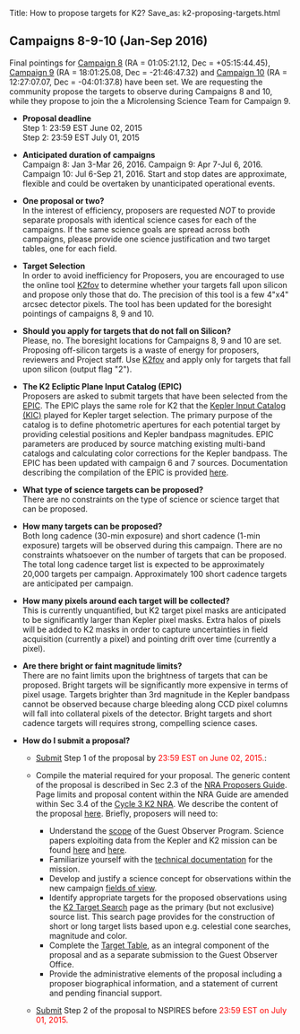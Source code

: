 Title: How to propose targets for K2?
Save_as: k2-proposing-targets.html

## Campaigns 8-9-10 (Jan-Sep 2016)
      
Final pointings for <a href="fields.shtml#8">Campaign 8</a> (RA = 01:05:21.12, Dec = +05:15:44.45), <a href="fields.shtml#9">Campaign 9</a> (RA = 18:01:25.08, Dec = -21:46:47.32) and <a href="fields.shtml#10">Campaign 10</a> (RA = 12:27:07.07, Dec = -04:01:37.8) have been set. We are requesting the community propose the targets to observe during Campaigns 8 and 10, while they propose to join the a Microlensing Science Team for Campaign 9.

* **Proposal deadline**<br/>
  Step 1: 23:59 EST June 02, 2015<br/>
  Step 2: 23:59 EST July 01, 2015<br/>
  
* **Anticipated duration of campaigns**<br/>
  Campaign 8: Jan 3-Mar 26, 2016. Campaign 9: Apr 7-Jul 6, 2016. Campaign 10: Jul 6-Sep 21, 2016. Start and stop dates are approximate, flexible and could be overtaken by unanticipated operational events.<br/>
  
* **One proposal or two?**<br/>
  In the interest of efficiency, proposers are requested *NOT* to provide separate proposals with identical science cases for each of the campaigns. If the same science goals are spread across both campaigns, please provide one science justification and two target tables, one for each field.<br/>
  
* **Target Selection**<br/>
  In order to avoid inefficiency for Proposers, you are encouraged to use the online tool <a href="ToolsK2FOV.shtml">K2fov</a> to determine whether your targets fall upon silicon and propose only those that do. The precision of this tool is a few 4"x4" arcsec detector pixels. The tool has been updated for the boresight pointings of campaigns 8, 9 and 10.<br/>

* **Should you apply for targets that do not fall on Silicon?**<br/>
  Please, no. The boresight locations for Campaigns 8, 9 and 10 are set. Proposing off-silicon targets is a waste of energy for proposers, reviewers and Project staff. Use <a href="ToolsK2FOV.shtml">K2fov</a> and apply only for targets that fall upon silicon (output flag "2").<br/>

* **The K2 Ecliptic Plane Input Catalog (EPIC)**<br/>
  Proposers are asked to submit targets that have been selected from the <a href="http://archive.stsci.edu/k2/epic/search.php">EPIC</a>. The EPIC plays the same role for K2 that the <a href="http://adsabs.harvard.edu/abs/2011AJ....142..112B">Kepler Input Catalog (KIC)</a> played for Kepler target selection. The primary purpose of the catalog is to define photometric apertures for each potential target by providing celestial positions and Kepler bandpass magnitudes. EPIC parameters are produced by source matching existing multi-band catalogs and calculating color corrections for the Kepler bandpass. The EPIC has been updated with campaign 6 and 7 sources. Documentation describing the compilation of the EPIC is provided <a href="http://archive.stsci.edu/k2/documents.html">here</a>.<br/>

* **What type of science targets can be proposed?**<br/>
  There are no constraints on the type of science or science target that can be proposed.<br/>

* **How many targets can be proposed?**<br/>
  Both long cadence (30-min exposure) and short cadence (1-min exposure) targets will be observed during this campaign. There are no constraints whatsoever on the number of targets that can be proposed. The total long cadence target list is expected to be approximately 20,000 targets per campaign. Approximately 100 short cadence targets are anticipated per campaign.<br/>

* **How many pixels around each target will be collected?**<br/>
  This is currently unquantified, but K2 target pixel masks are anticipated to be significantly larger than Kepler pixel masks. Extra halos of pixels will be added to K2 masks in order to capture uncertainties in field acquisition (currently a pixel) and pointing drift over time (currently a pixel).<br/>

* **Are there bright or faint magnitude limits?**<br/>
  There are no faint limits upon the brightness of targets that can be proposed. Bright targets will be significantly more expensive in terms of pixel usage. Targets brighter than 3rd magnitude in the Kepler bandpass cannot be observed because charge bleeding along CCD pixel columns will fall into collateral pixels of the detector. Bright targets and short cadence targets will requires strong, compelling science cases.<br/>


* **How do I submit a proposal?**<br/>
    * <a href="ProposalPreparationSubmit.shtml">Submit</a> Step 1 of the proposal by <font color=red>23:59 EST on June 02, 2015.</font>:
    * Compile the material required for your proposal. The generic content of the proposal is described in Sec 2.3 of the
    <a href="http://www.hq.nasa.gov/office/procurement/nraguidebook/">NRA Proposers Guide</a>. Page
    limits and proposal content within the NRA Guide are amended within Sec 3.4 of the
    <a href="http://nspires.nasaprs.com/external/solicitations/summary.do?method=init&solId=%7B980F0800-B319-53B1-A46D-EBF2E0BBE599%7D&path=open"> Cycle 3 K2 NRA</a>. We describe the content of the proposal
    <a href="ProposalPreparationContent.shtml"> here</a>. Briefly, proposers will need to:</li>
    
        * Understand the <a href="Science.shtml">scope</a> of the
        Guest Observer Program. Science papers exploiting data from the Kepler and K2 mission can be found <a href="../PublicationsAstrophysics.shtml">here</a> and <a href="../PublicationsExoplanets.shtml">here</a>.
        * Familiarize yourself with the <a href="../Documentation.shtml">technical documentation</a> for the mission.
        * Develop and justify a science concept for observations within the new campaign <a href="fields.html">fields of view</a>.
        * Identify appropriate targets for the proposed observations using the
        <a href="http://archive.stsci.edu/k2/epic/search.php">K2 Target Search</a> page as the primary (but not exclusive) source list. This search page provides for the construction of short or long target lists based upon e.g. celestial cone searches, magnitude and color.
        * Complete the <a href="ProposalPreparationTargetTable.shtml"> Target Table</a>, as an integral component of the proposal and as a separate submission to the Guest Observer Office.
        * Provide the administrative elements of the proposal including a proposer biographical information, and a statement of current and pending financial support.

    * <a href="ProposalPreparationSubmit.shtml"> Submit</a> Step 2 of the proposal to NSPIRES before <font color=red> 23:59 EST on July 01, 2015.</font>
